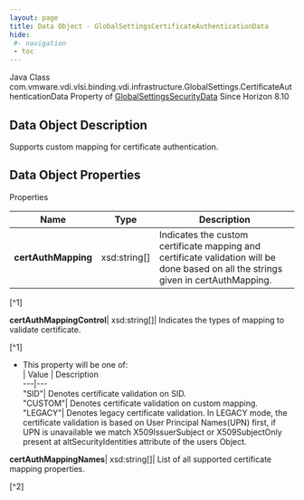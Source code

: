```yaml
---
layout: page
title: Data Object - GlobalSettingsCertificateAuthenticationData
hide:
 #- navigation
 - toc
---
```






Java Class
    com.vmware.vdi.vlsi.binding.vdi.infrastructure.GlobalSettings.CertificateAuthenticationData
Property of
     [GlobalSettingsSecurityData](vdi.infrastructure.GlobalSettings.SecurityData.md#field_detail)
Since 
    Horizon 8.10

## Data Object Description 

Supports custom mapping for certificate authentication. 

## Data Object Properties

Properties

Name |  Type |  Description   
---|---|---  
**certAuthMapping**|  xsd:string[]|  Indicates the custom certificate mapping and certificate validation will be done based on all the strings given in certAuthMapping.   


[^1]

  
**certAuthMappingControl**|  xsd:string[]|  Indicates the types of mapping to validate certificate.   


[^1]
  * This property will be one of:  
|  Value |  Description   
---|---  
"SID"| Denotes certificate validation on SID.  
"CUSTOM"| Denotes certificate validation on custom mapping.  
"LEGACY"| Denotes legacy certificate validation. In LEGACY mode, the certificate validation is based on User Principal Names(UPN) first, if UPN is unavailable we match X509IssuerSubject or X509SubjectOnly present at altSecurityIdentities attribute of the users Object.  

  
**certAuthMappingNames**|  xsd:string[]|  List of all supported certificate mapping properties.   


[^2]

  
  

  

